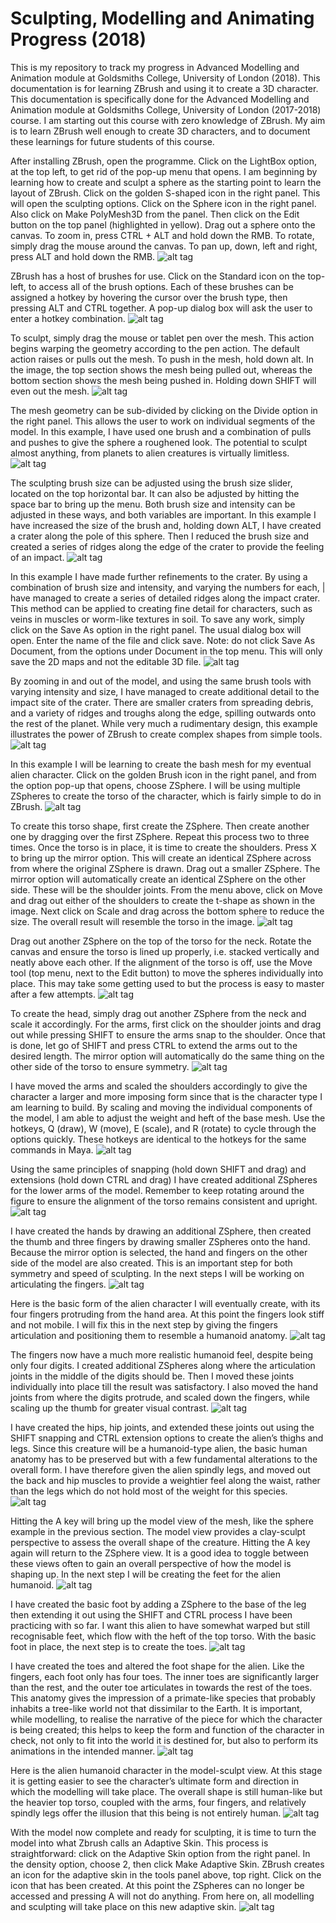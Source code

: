 
# Sculpting, Modelling and Animating Progress (2018)

This is my repository to track my progress in Advanced Modelling and Animation module at Goldsmiths College, University of London (2018). This documentation is for learning ZBrush and using it to create a 3D character. This documentation is specifically done for the Advanced Modelling and Animation module at Goldsmiths College, University of London (2017-2018) course. I am starting out this course with zero knowledge of ZBrush. My aim is to learn ZBrush well enough to create 3D characters, and to document these learnings for future students of this course. 

After installing ZBrush, open the programme. Click on the LightBox option, at the top left, to get rid of the pop-up menu that opens. I am beginning by learning how to create and sculpt a sphere as the starting point to learn the layout of ZBrush. Click on the golden S-shaped icon in the right panel. This will open the sculpting options. Click on the Sphere icon in the right panel. Also click on Make PolyMesh3D from the panel. Then click on the Edit button on the top panel (highlighted in yellow). Drag out a sphere onto the canvas. To zoom in, press CTRL + ALT and hold down the RMB. To rotate, simply drag the mouse around the canvas. To pan up, down, left and right, press ALT and hold down the RMB. ![alt tag](https://github.com/arjunkhara/3D-Modelling-Repo/blob/master/sculpting-images/Slide1.PNG "First Attempt at ZBrush")

ZBrush has a host of brushes for use. Click on the Standard icon on the top-left, to access all of the brush options. Each of these brushes can be assigned a hotkey by hovering the cursor over the brush type, then pressing ALT and CTRL together. A pop-up dialog box will ask the user to enter a hotkey combination. ![alt tag](https://github.com/arjunkhara/3D-Modelling-Repo/blob/master/sculpting-images/Slide2.PNG "Exploring the brushes")

To sculpt, simply drag the mouse or tablet pen over the mesh. This action begins warping the geometry according to the pen action. The default action raises or pulls out the mesh. To push in the mesh, hold down alt. In the image, the top section shows the mesh being pulled out, whereas the bottom section shows the mesh being pushed in. Holding down SHIFT will even out the mesh. ![alt tag](https://github.com/arjunkhara/3D-Modelling-Repo/blob/master/sculpting-images/Slide3.PNG "First attempt at sculpting")

The mesh geometry can be sub-divided by clicking on the Divide option in the right panel. This allows the user to work on individual segments of the model. In this example, I have used one brush and a combination of pulls and pushes to give the sphere a roughened look. The potential to sculpt almost anything, from planets to alien creatures is virtually limitless. ![alt tag](https://github.com/arjunkhara/3D-Modelling-Repo/blob/master/sculpting-images/Slide4.PNG "Geometry exploration")

The sculpting brush size can be adjusted using the brush size slider, located on the top horizontal bar. It can also be adjusted by hitting the space bar to bring up the menu. Both brush size and intensity can be adjusted in these ways, and both variables are important. In this example I have increased the size of the brush and, holding down ALT, I have created a crater along the pole of this sphere. Then I reduced the brush size and created a series of ridges along the edge of the crater to provide the feeling of an impact. ![alt tag](https://github.com/arjunkhara/3D-Modelling-Repo/blob/master/sculpting-images/Slide5.PNG "Crater Project")

In this example I have made further refinements to the crater. By using a combination of brush size and intensity, and varying the numbers for each, | have managed to create a series of detailed ridges along the impact crater. This method can be applied to creating fine detail for characters, such as veins in muscles or worm-like textures in soil. To save any work, simply click on the Save As option in the right panel. The usual dialog box will open. Enter the name of the file and click save. Note: do not click Save As Document, from the options under Document in the top menu. This will only save the 2D maps and not the editable 3D file. ![alt tag](https://github.com/arjunkhara/3D-Modelling-Repo/blob/master/sculpting-images/Slide6.PNG "Crater Project")

By zooming in and out of the model, and using the same brush tools with varying intensity and size, I have managed to create additional detail to the impact site of the crater. There are smaller craters from spreading debris, and a variety of ridges and troughs along the edge, spilling outwards onto the rest of the planet. While very much a rudimentary design, this example illustrates the power of ZBrush to create complex shapes from simple tools. ![alt tag](https://github.com/arjunkhara/3D-Modelling-Repo/blob/master/sculpting-images/Slide7.PNG "Crater Project")

In this example I will be learning to create the bash mesh for my eventual alien character. Click on the golden Brush icon in the right panel, and from the option pop-up that opens, choose ZSphere. I will be using multiple ZSpheres to create the torso of the character, which is fairly simple to do in ZBrush. ![alt tag](https://github.com/arjunkhara/3D-Modelling-Repo/blob/master/sculpting-images/Slide8.PNG "ZSphere")

To create this torso shape, first create the ZSphere. Then create another one by dragging over the first ZSphere. Repeat this process two to three times. Once the torso is in place, it is time to create the shoulders. Press X to bring up the mirror option. This will create an identical ZSphere across from where the original ZSphere is drawn. Drag out a smaller ZSphere. The mirror option will automatically create an identical ZSphere on the other side. These will be the shoulder joints. From the menu above, click on Move and drag out either of the shoulders to create the t-shape as shown in the image. Next click on Scale and drag across the bottom sphere to reduce the size. The overall result will resemble the torso in the image. ![alt tag](https://github.com/arjunkhara/3D-Modelling-Repo/blob/master/sculpting-images/Slide9.PNG "Torso creation")

Drag out another ZSphere on the top of the torso for the neck. Rotate the canvas and ensure the torso is lined up properly, i.e. stacked vertically and neatly above each other. If the alignment of the torso is off, use the Move tool (top menu, next to the Edit button) to move the spheres individually into place. This may take some getting used to but the process is easy to master after a few attempts. ![alt tag](https://github.com/arjunkhara/3D-Modelling-Repo/blob/master/sculpting-images/Slide10.PNG "Torso shoulders creation")

To create the head, simply drag out another ZSphere from the neck and scale it accordingly. For the arms, first click on the shoulder joints and drag out while pressing SHIFT to ensure the arms snap to the shoulder. Once that is done, let go of SHIFT and press CTRL to extend the arms out to the desired length. The mirror option will automatically do the same thing on the other side of the torso to ensure symmetry. ![alt tag](https://github.com/arjunkhara/3D-Modelling-Repo/blob/master/sculpting-images/Slide11.PNG "Torso arms creation")

I have moved the arms and scaled the shoulders accordingly to give the character a larger and more imposing form since that is the character type I am learning to build. By scaling and moving the individual components of the model, I am able to adjust the weight and heft of the base mesh. Use the hotkeys, Q (draw), W (move), E (scale), and R (rotate) to cycle through the options quickly. These hotkeys are identical to the hotkeys for the same commands in Maya. ![alt tag](https://github.com/arjunkhara/3D-Modelling-Repo/blob/master/sculpting-images/Slide12.PNG "Torso arms refinement")

Using the same principles of snapping (hold down SHIFT and drag) and extensions (hold down CTRL and drag) I have created additional ZSpheres for the lower arms of the model. Remember to keep rotating around the figure to ensure the alignment of the torso remains consistent and upright. ![alt tag](https://github.com/arjunkhara/3D-Modelling-Repo/blob/master/sculpting-images/Slide13.PNG "Torso arms refinement")

I have created the hands by drawing an additional ZSphere, then created the thumb and three fingers by drawing smaller ZSpheres onto the hand. Because the mirror option is selected, the hand and fingers on the other side of the model are also created. This is an important step for both symmetry and speed of sculpting. In the next steps I will be working on articulating the fingers. ![alt tag](https://github.com/arjunkhara/3D-Modelling-Repo/blob/master/sculpting-images/Slide14.PNG "Torso fingers creation")

Here is the basic form of the alien character I will eventually create, with its four fingers protruding from the hand area. At this point the fingers look stiff and not mobile. I will fix this in the next step by giving the fingers articulation and positioning them to resemble a humanoid anatomy. ![alt tag](https://github.com/arjunkhara/3D-Modelling-Repo/blob/master/sculpting-images/Slide15.PNG "Torso fingers creation")

The fingers now have a much more realistic humanoid feel, despite being only four digits. I created additional ZSpheres along where the articulation joints in the middle of the digits should be. Then I moved these joints individually into place till the result was satisfactory. I also moved the hand joints from where the digits protrude, and scaled down the fingers, while scaling up the thumb for greater visual contrast. ![alt tag](https://github.com/arjunkhara/3D-Modelling-Repo/blob/master/sculpting-images/Slide16.PNG "Torso fingers articulation")

I have created the hips, hip joints, and extended these joints out using the SHIFT snapping and CTRL extension options to create the alien’s thighs and legs. Since this creature will be a humanoid-type alien, the basic human anatomy has to be preserved but with a few fundamental alterations to the overall form. I have therefore given the alien spindly legs, and moved out the back and hip muscles to provide a weightier feel along the waist, rather than the legs which do not hold most of the weight for this species. ![alt tag](https://github.com/arjunkhara/3D-Modelling-Repo/blob/master/sculpting-images/Slide17.PNG "Torso hips and legs")

Hitting the A key will bring up the model view of the mesh, like the sphere example in the previous section. The model view provides a clay-sculpt perspective to assess the overall shape of the creature. Hitting the A key again will return to the ZSphere view. It is a good idea to toggle between these views often to gain an overall perspective of how the model is shaping up. In the next step I will be creating the feet for the alien humanoid. ![alt tag](https://github.com/arjunkhara/3D-Modelling-Repo/blob/master/sculpting-images/Slide18.PNG "Torso perspective")

I have created the basic foot by adding a ZSphere to the base of the leg then extending it out using the SHIFT and CTRL process I have been practicing with so far. I want this alien to have somewhat warped but still recognisable feet, which flow with the heft of the top torso. With the basic foot in place, the next step is to create the toes. ![alt tag](https://github.com/arjunkhara/3D-Modelling-Repo/blob/master/sculpting-images/Slide19.PNG "Torso legs perspective")

I have created the toes and altered the foot shape for the alien. Like the fingers, each foot only has four toes. The inner toes are significantly larger than the rest, and the outer toe articulates in towards the rest of the toes. This anatomy gives the impression of a primate-like species that probably inhabits a tree-like world not that dissimilar to the Earth. It is important, while modelling, to realise the narrative of the piece for which the character is being created; this helps to keep the form and function of the character in check, not only to fit into the world it is destined for, but also to perform its animations in the intended manner. ![alt tag](https://github.com/arjunkhara/3D-Modelling-Repo/blob/master/sculpting-images/Slide20.PNG "Torso toes")

Here is the alien humanoid character in the model-sculpt view. At this stage it is getting easier to see the character’s ultimate form and direction in which the modelling will take place. The overall shape is still human-like but the heavier top torso, coupled with the arms, four fingers, and relatively spindly legs offer the illusion that this being is not entirely human. ![alt tag](https://github.com/arjunkhara/3D-Modelling-Repo/blob/master/sculpting-images/Slide21.PNG "Torso complete")

With the model now complete and ready for sculpting, it is time to turn the model into what Zbrush calls an Adaptive Skin. This process is straightforward: click on the Adaptive Skin option from the right panel. In the density option, choose 2, then click Make Adaptive Skin. ZBrush creates an icon for the adaptive skin in the tools panel above, top right. Click on the icon that has been created. At this point the ZSpheres can no longer be accessed and pressing A will not do anything. From here on, all modelling and sculpting will take place on this new adaptive skin. ![alt tag](https://github.com/arjunkhara/3D-Modelling-Repo/blob/master/sculpting-images/Slide22.PNG "Adaptive skin")







